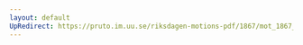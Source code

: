 ```yaml
---
layout: default
UpRedirect: https://pruto.im.uu.se/riksdagen-motions-pdf/1867/mot_1867__ak__236.pdf
---
```

